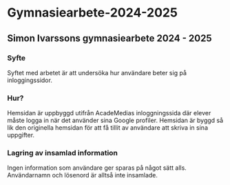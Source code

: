 # Gymnasiearbete-2024-2025
## Simon Ivarssons gymnasiearbete 2024 - 2025

### Syfte
Syftet med arbetet är att undersöka hur användare beter sig på inloggingssidor.

### Hur?
Hemsidan är uppbyggd utifrån AcadeMedias inloggningssida där elever måste logga in när det använder sina Google profiler. Hemsidan är byggd så lik den originella hemsidan för att få tillit av användare att skriva in sina uppgifter. 

### Lagring av insamlad information
Ingen information som användare ger sparas på något sätt alls. Användarnamn och lösenord är alltså inte insamlade.